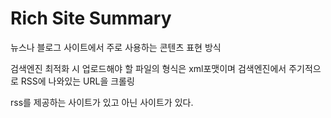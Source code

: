 # Rich Site Summary

뉴스나 블로그 사이트에서 주로 사용하는 콘텐츠 표현 방식

검색엔진 최적화 시 업로드해야 할 파일의 형식은 xml포맷이며 검색엔진에서 주기적으로 RSS에 나와있는 URL을 크롤링

rss를 제공하는 사이트가 있고 아닌 사이트가 있다.
